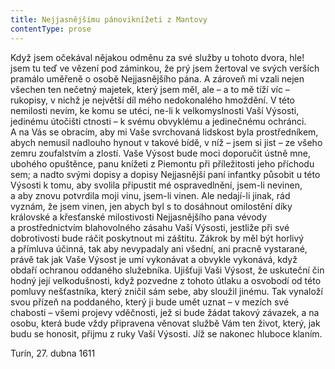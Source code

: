 ```yaml
---
title: Nejjasnějšímu pánoviknížeti z Mantovy
contentType: prose
---
```


  

Když jsem očekával nějakou odměnu za své služby u tohoto dvora, hle! jsem tu teď ve vězení pod záminkou, že prý jsem žertoval ve svých verších pramálo uměřeně o osobě Nejjasnějšího pána. A zároveň mi vzali nejen všechen ten nečetný majetek, který jsem měl, ale – a to mě tíží víc – rukopisy, v nichž je největší díl mého nedokonalého hmoždění. V této nemilosti nevím, ke komu se utéci, ne-li k velkomyslnosti Vaší Výsosti, jedinému útočišti ctnosti – k svému obvyklému a jedinečnému ochránci. A na Vás se obracím, aby mi Vaše svrchovaná lidskost byla prostředníkem, abych nemusil nadlouho hynout v takové bídě, v níž – jsem si jist – ze všeho zemru zoufalstvím a zlostí. Vaše Výsost bude moci doporučit ústně mne, ubohého opuštěnce, panu knížeti z Piemontu při příležitosti jeho příchodu sem; a nadto svými dopisy a dopisy Nejjasnější paní infantky působit u této Výsosti k tomu, aby svolila připustit mé ospravedlnění, jsem-li nevinen, a aby znovu potvrdila moji vinu, jsem-li vinen. Ale nedají-li jinak, rád vyznám, že jsem vinen, jen abych byl s to dosáhnout omilostění díky královské a křesťanské milostivosti Nejjasnějšího pana vévody a prostřednictvím blahovolného zásahu Vaší Výsosti, jestliže při své dobrotivosti bude ráčit poskytnout mi záštitu. Zákrok by měl být horlivý a přímluva účinná, tak aby nevypadaly ani všední, ani pracně vystarané, právě tak jak Vaše Výsost je umí vykonávat a obvykle vykonává, když obdaří ochranou oddaného služebníka. Ujišťuji Vaši Výsost, že uskuteční čin hodný její velkodušnosti, když pozvedne z tohoto útlaku a osvobodí od této pomluvy nešťastníka, který zničil sám sebe, aby sloužil jinému. Tak vynaloží svou přízeň na poddaného, který ji bude umět uznat – v mezích své chabosti – všemi projevy vděčnosti, jež si bude žádat takový závazek, a na osobu, která bude vždy připravena věnovat službě Vám ten život, který, jak budu se honosit, přijmu z ruky Vaší Výsosti. Jíž se nakonec hluboce klaním.

Turín, 27. dubna 1611

